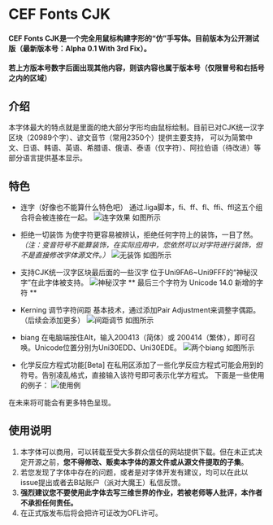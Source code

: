 
# CEF Fonts CJK

#### CEF Fonts CJK是一个完全用鼠标构建字形的“仿”手写体。目前版本为公开测试版（最新版本号：Alpha 0.1 With 3rd Fix）。
 **若上方版本号数字后面出现其他内容，则该内容也属于版本号（仅限冒号和右括号之内的区域）** 

## 介绍
 
本字体最大的特点就是里面的绝大部分字形均由鼠标绘制。目前已对CJK统一汉字区块（20989个字）、谚文音节（常用2350个）提供主要支持，
可以为简繁中文、日语、韩语、英语、希腊语、俄语、泰语（仅字符）、阿拉伯语（待改进）等部分语言提供基本显示。

## 特色 

- 连字（好像也不能算什么特色吧）
通过.liga脚本，fi、ff、fl、ffi、ffl这五个组合将会被连接在一起。
![连字效果 如图所示](https://images.gitee.com/uploads/images/2021/0727/161727_457d5a49_9504356.png "Eg01.png")

- 拒绝一切装饰
为使字符更容易被辨认，拒绝任何字符上的装饰，一目了然。
 _（注：变音符号不能算装饰，在实际应用中，您依然可以对字符进行装饰，但不是直接修改字体源文件。）_ 
![无装饰 如图所示](https://images.gitee.com/uploads/images/2021/0727/163957_d0394bdf_9504356.png "Eg02.png")

- 支持CJK统一汉字区块最后面的一些汉字
位于Uni9FA6~Uni9FFF的“神秘汉字”在此字体被支持。
![神秘汉字](https://images.gitee.com/uploads/images/2021/0919/182358_9aadfd44_9504356.jpeg "EG07.jpg")
** 最后三个字符为 Unicode 14.0 新增的字符 **

- Kerning 调节字符间距
基本技术，通过添加Pair Adjustment来调整字偶距。（后续会添加更多）
![间距调节 如图所示](https://images.gitee.com/uploads/images/2021/0727/172027_eb498ad5_9504356.png "EG04.png")

- biang
在电脑端按住Alt，输入200413（简体）或 200414（繁体），即可召唤。Unicode位置分别为Uni30EDD、Uni30EDE。
![两个biang 如图所示](https://images.gitee.com/uploads/images/2021/0727/172626_077f4d2d_9504356.png "Eg05.png")

- 化学反应方程式功能[Beta]
在私用区添加了一些化学反应方程式可能会用到的符号。告别凌乱格式，直接输入该符号即可表示化学方程式。
下面是一些使用的例子：
![使用例](https://images.gitee.com/uploads/images/2021/0919/183506_8fbba1b5_9504356.png "EG08.png")

在未来将可能会有更多特色呈现。

## 使用说明

1. 本字体可以商用，可以转载至受大多群众信任的网站提供下载。但在未正式决定开源之前，**您不得修改、贩卖本字体的源文件或从源文件提取的子集**。
2. 若您发现了字体中存在的问题，或者是对字体开发有建议，均可以在此以issue提出或者去B站账户（派对大魔王）私信反馈。
3. **强烈建议您不要使用此字体去写三维世界的作业，若被老师等人批评，本作者不承担任何责任。** 
4. 在正式版发布后将会把许可证改为OFL许可。

